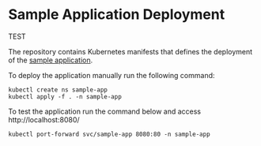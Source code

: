 # Sample Application Deployment

TEST 

The repository contains Kubernetes manifests that defines the deployment of the
[sample application](https://github.com/gitopsbook/sample-app).

To deploy the application manually run the following command:

```
kubectl create ns sample-app
kubectl apply -f . -n sample-app
```

To test the application run the command below and access http://localhost:8080/

```
kubectl port-forward svc/sample-app 8080:80 -n sample-app
```
